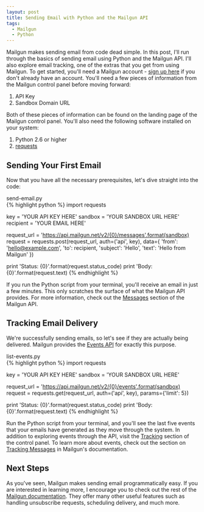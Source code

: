 ```yaml
---
layout: post
title: Sending Email with Python and the Mailgun API
tags:
  - Mailgun
  - Python
---
```


Mailgun makes sending email from code dead simple. In this post, I'll run
through the basics of sending email using Python and the Mailgun API. I'll also
explore email tracking, one of the extras that you get from using Mailgun. To
get started, you'll need a Mailgun account - [sign up here](https://mailgun.com/signup)
if you don't already have an account. You'll need a few pieces of information
from the Mailgun control panel before moving forward:

1. API Key
2. Sandbox Domain URL

Both of these pieces of information can be found on the landing page of the
Mailgun control panel. You'll also need the following software installed on your
system:

1. Python 2.6 or higher
2. [requests](https://pypi.python.org/pypi/requests)

## Sending Your First Email

Now that you have all the necessary prerequisites, let's dive straight into the code:

<figcaption>send-email.py</figcaption>
{% highlight python %}
import requests

key = 'YOUR API KEY HERE'
sandbox = 'YOUR SANDBOX URL HERE'
recipient = 'YOUR EMAIL HERE'

request_url = 'https://api.mailgun.net/v2/{0}/messages'.format(sandbox)
request = requests.post(request_url, auth=('api', key), data={
    'from': 'hello@example.com',
    'to': recipient,
    'subject': 'Hello',
    'text': 'Hello from Mailgun'
})

print 'Status: {0}'.format(request.status_code)
print 'Body:   {0}'.format(request.text)
{% endhighlight %}

If you run the Python script from your terminal, you'll receive an email in just
a few minutes. This only scratches the surface of what the Mailgun API provides.
For more information, check out the [Messages](http://documentation.mailgun.com/api-sending.html)
section of the Mailgun API.

## Tracking Email Delivery

We're successfully sending emails, so let's see if they are actually being
delivered. Mailgun provides the [Events API](http://documentation.mailgun.com/api-events.html)
for exactly this purpose.

<figcaption>list-events.py</figcaption>
{% highlight python %}
import requests

key = 'YOUR API KEY HERE'
sandbox = 'YOUR SANDBOX URL HERE'

request_url = 'https://api.mailgun.net/v2/{0}/events'.format(sandbox)
request = requests.get(request_url, auth=('api', key), params={'limit': 5})

print 'Status: {0}'.format(request.status_code)
print 'Body:   {0}'.format(request.text)
{% endhighlight %}

Run the Python script from your terminal, and you'll see the last five events
that your emails have generated as they move through the system. In addition to
exploring events through the API, visit the [Tracking](https://mailgun.com/cp/stats)
section of the control panel. To learn more about events, check out the section
on [Tracking Messages](http://documentation.mailgun.com/user_manual.html#tracking-messages)
in Mailgun's documentation.

## Next Steps

As you've seen, Mailgun makes sending email programmatically easy. If you are
interested in learning more, I encourage you to check out the rest of the
[Mailgun documentation](http://documentation.mailgun.com). They offer many other
useful features such as handling unsubscribe requests, scheduling delivery, and
much more.
